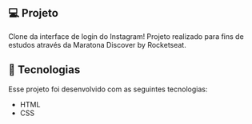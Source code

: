 ## 💻 Projeto

Clone da interface de login do Instagram! 
Projeto realizado para fins de estudos através da Maratona Discover by Rocketseat.

## 🚀 Tecnologias

Esse projeto foi desenvolvido com as seguintes tecnologias:

- HTML
- CSS
